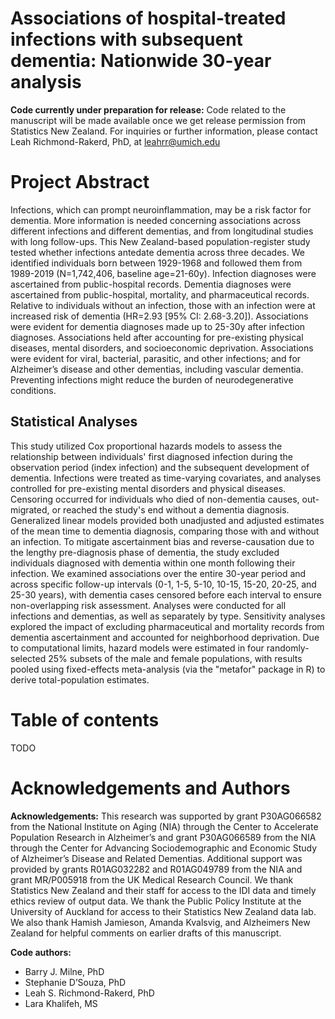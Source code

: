 # Associations of hospital-treated infections with subsequent dementia: Nationwide 30-year analysis

**Code currently under preparation for release:** Code related to the manuscript will be made available once we get release permission from Statistics New Zealand.
For inquiries or further information, please contact Leah Richmond-Rakerd, PhD, at leahrr@umich.edu 

# Project Abstract 
Infections, which can prompt neuroinflammation, may be a risk factor for dementia. More information is needed concerning associations across different infections and different dementias, and from longitudinal studies with long follow-ups. This New Zealand-based population-register study tested whether infections antedate dementia across three decades. We identified individuals born between 1929-1968 and followed them from 1989-2019 (N=1,742,406, baseline age=21-60y). Infection diagnoses were ascertained from public-hospital records. Dementia diagnoses were ascertained from public-hospital, mortality, and pharmaceutical records. Relative to individuals without an infection, those with an infection were at increased risk of dementia (HR=2.93 [95% CI: 2.68-3.20]). Associations were evident for dementia diagnoses made up to 25-30y after infection diagnoses. Associations held after accounting for pre-existing physical diseases, mental disorders, and socioeconomic deprivation. Associations were evident for viral, bacterial, parasitic, and other infections; and for Alzheimer’s disease and other dementias, including vascular dementia. Preventing infections might reduce the burden of neurodegenerative conditions.

## Statistical Analyses 
This study utilized Cox proportional hazards models to assess the relationship between individuals' first diagnosed infection during the observation period (index infection) and the subsequent development of dementia. Infections were treated as time-varying covariates, and analyses controlled for pre-existing mental disorders and physical diseases. Censoring occurred for individuals who died of non-dementia causes, out-migrated, or reached the study's end without a dementia diagnosis. Generalized linear models provided both unadjusted and adjusted estimates of the mean time to dementia diagnosis, comparing those with and without an infection.
To mitigate ascertainment bias and reverse-causation due to the lengthy pre-diagnosis phase of dementia, the study excluded individuals diagnosed with dementia within one month following their infection. We examined associations over the entire 30-year period and across specific follow-up intervals (0-1, 1-5, 5-10, 10-15, 15-20, 20-25, and 25-30 years), with dementia cases censored before each interval to ensure non-overlapping risk assessment. Analyses were conducted for all infections and dementias, as well as separately by type.
Sensitivity analyses explored the impact of excluding pharmaceutical and mortality records from dementia ascertainment and accounted for neighborhood deprivation. 
Due to computational limits, hazard models were estimated in four randomly-selected 25% subsets of the male and female populations, with results pooled using fixed-effects meta-analysis (via the "metafor" package in R) to derive total-population estimates. 

# Table of contents 
TODO 

# Acknowledgements and Authors
**Acknowledgements:** 
This research was supported by grant P30AG066582 from the National Institute on Aging (NIA) through the Center to Accelerate Population Research in Alzheimer’s and grant P30AG066589 from the NIA through the Center for Advancing Sociodemographic and Economic Study of Alzheimer’s Disease and Related Dementias. Additional support was provided by grants R01AG032282 and R01AG049789 from the NIA and grant MR/P005918 from the UK Medical Research Council. We thank Statistics New Zealand and their staff for access to the IDI data and timely ethics review of output data. We thank the Public Policy Institute at the University of Auckland for access to their Statistics New Zealand data lab. We also thank Hamish Jamieson, Amanda Kvalsvig, and Alzheimers New Zealand for helpful comments on earlier drafts of this manuscript.

**Code authors:** 
- Barry J. Milne, PhD
- Stephanie D’Souza, PhD
- Leah S. Richmond-Rakerd, PhD
- Lara Khalifeh, MS 


